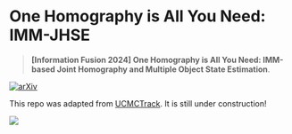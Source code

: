 # One Homography is All You Need: IMM-JHSE

> **[Information Fusion 2024] One Homography is All You Need: IMM-based Joint Homography and Multiple Object State Estimation**.

[![arXiv](https://img.shields.io/badge/arXiv-2312.08952-<COLOR>.svg)](https://arxiv.org/abs/2409.02562)

This repo was adapted from [UCMCTrack](https://github.com/corfyi/UCMCTrack). It is still under construction!

![](dance_example.gif)
